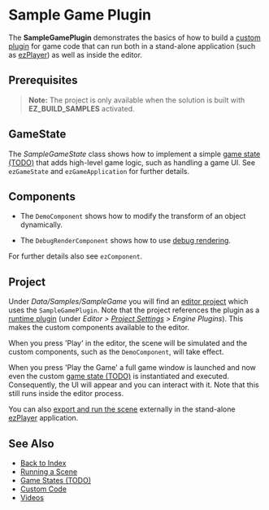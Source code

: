 # Sample Game Plugin

The **SampleGamePlugin** demonstrates the basics of how to build a [custom plugin](../custom-code/custom-code-overview.md) for game code that can run both in a stand-alone application (such as [ezPlayer](../tools/player.md)) as well as inside the editor.

## Prerequisites

> **Note:** The project is only available when the solution is built with **EZ_BUILD_SAMPLES** activated.

## GameState

The *SampleGameState* class shows how to implement a simple [game state (TODO)](../runtime/application/game-state.md) that adds high-level game logic, such as handling a game UI. See `ezGameState` and `ezGameApplication` for further details.

## Components

* The `DemoComponent` shows how to modify the transform of an object dynamically.

* The `DebugRenderComponent` shows how to use [debug rendering](../debugging/debug-rendering.md).

For further details also see `ezComponent`.

## Project

Under *Data/Samples/SampleGame* you will find an [editor project](../projects/projects-overview.md) which uses the `SampleGamePlugin`. Note that the project references the plugin as a [runtime plugin](../custom-code/cpp/engine-plugins.md) (under *Editor > [Project Settings](../projects/project-settings.md) > Engine Plugins*). This makes the custom components available to the editor.

When you press 'Play' in the editor, the scene will be simulated and the custom components, such as the `DemoComponent`, will take effect.

When you press 'Play the Game' a full game window is launched and now even the custom [game state (TODO)](../runtime/application/game-state.md) is instantiated and executed. Consequently, the UI will appear and you can interact with it. Note that this still runs inside the editor process.

You can also [export and run the scene](../editor/run-scene.md) externally in the stand-alone [ezPlayer](../tools/player.md) application.

## See Also

* [Back to Index](../index.md)
* [Running a Scene](../editor/run-scene.md)
* [Game States (TODO)](../runtime/application/game-state.md)
* [Custom Code](../custom-code/custom-code-overview.md)
* [Videos](../getting-started/videos.md)
